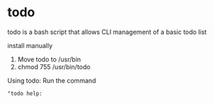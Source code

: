 # todo
todo is a bash script that allows CLI management of a basic todo list

install manually
1) Move todo to /usr/bin
2) chmod 755 /usr/bin/todo

Using todo: Run the command

	"todo help:
